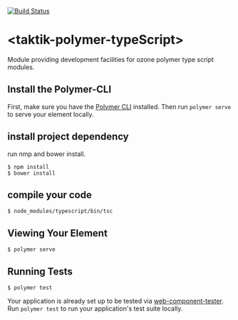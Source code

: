 [![Build Status](https://travis-ci.org/hubjac1/taktik-polymer-typescript.svg?branch=master)](https://travis-ci.org/hubjac1/taktik-polymer-typescript)

# \<taktik-polymer-typeScript\>


Module providing development facilities for ozone polymer type script modules.



## Install the Polymer-CLI

First, make sure you have the [Polymer CLI](https://www.npmjs.com/package/polymer-cli) installed. Then run `polymer serve` to serve your element locally.

## install project dependency

run nmp and bower install.
```
$ npm install
$ bower install
```

## compile your code

```
$ node_modules/typescript/bin/tsc
```

## Viewing Your Element

```
$ polymer serve
```

## Running Tests

```
$ polymer test
```

Your application is already set up to be tested via [web-component-tester](https://github.com/Polymer/web-component-tester). Run `polymer test` to run your application's test suite locally.

